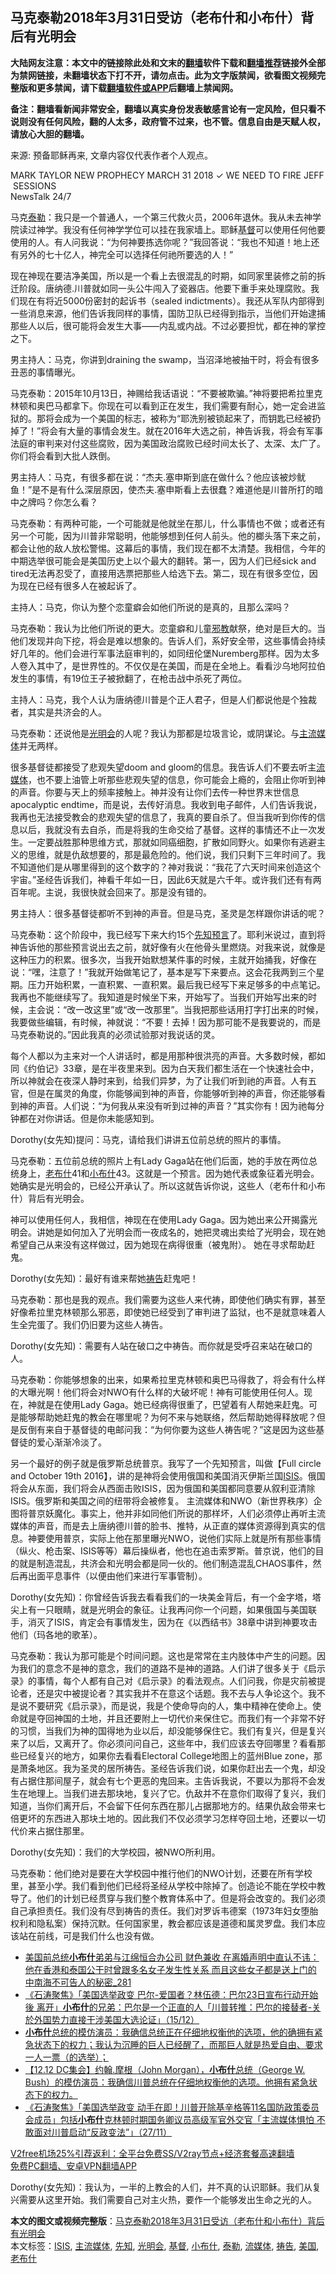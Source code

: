  <h2>马克泰勒2018年3月31日受访（老布什和小布什）背后有光明会</h2> <p class="notice"><b>大陆网友注意：本文中的链接除此处和文末的<a href="https://github.com/bannedbook/fanqiang" >翻墙</a>软件下载和<a href="https://github.com/killgcd/justmysocks/blob/master/README.md">翻墙推荐</a>链接外全部为禁网链接，未翻墙状态下打不开，请勿点击。此为文字版禁闻，欲看图文视频完整版和更多禁闻，请下载<a href="https://github.com/bannedbook/fanqiang">翻墙软件或APP</a>后翻墙上禁闻网。</p><p>备注：翻墙看新闻非常安全，翻墙以真实身份发表敏感言论有一定风险，但只看不说则没有任何风险，翻的人太多，政府管不过来，也不管。信息自由是天赋人权，请放心大胆的翻墙。</b></p>  <div class="entry"> <p><a href="https://www.bannedbook.org/bnews/wp-content/uploads/2020/11/gmhkp.jpg"></a></p> <p>来源: 预备耶稣再来, 文章内容仅代表作者个人观点。</p> <p>MARK TAYLOR NEW PROPHECY MARCH 31 2018 ✓ WE NEED TO FIRE JEFF SESSIONS<br /> NewsTalk 24/7</p> <p>马克<a href="https://www.bannedbook.org/bnews/tag/%e6%b3%b0%e5%8b%92/" class="st_tag internal_tag" rel="tag" title="标签 泰勒 下的日志">泰勒</a>：我只是一个普通人，一个第三代救火员，2006年退休。我从未去神学院读过神学。我没有任何神学学位可以挂在我家墙上。耶稣<a href="https://www.bannedbook.org/bnews/tag/%E5%9F%BA%E7%9D%A3/" class="st_tag internal_tag" rel="tag" title="标签 基督 下的日志">基督</a>可以使用任何他要使用的人。有人问我说：“为何神要拣选你呢？”我回答说：“我也不知道！地上还有另外的七十亿人，神完全可以选择任何祂所要选的人！”</p> <p>现在神现在要洁净美国，所以是一个看上去很混乱的时期，如同家里装修之前的拆迁阶段。唐纳德.川普就如同一头公牛闯入了瓷器店。他要下重手来处理腐败。我们现在有将近5000份密封的起诉书（sealed indictments）。我还从军队内部得到一些消息来源，他们告诉我同样的事情，国防卫队已经得到指示，当他们开始逮捕那些人以后，很可能将会发生大事——内乱或内战。不过必要担忧，都在神的掌控之下。</p> <p>男主持人：马克，你讲到draining the swamp，当沼泽地被抽干时，将会有很多丑恶的事情曝光。</p> <p>马克泰勒：2015年10月13日，神赐给我话语说：“不要被欺骗。”神将要把希拉里克林顿和奥巴马都拿下。你现在可以看到正在发生，我们需要有耐心，她一定会进监狱的。那将会成为一个美国的标志，被称为“耶洗别被锁起来了，而钥匙已经被扔掉了！”将会有大量的事情会发生。就在2016年大选之前，神告诉我，将会有军事法庭的审判来对付这些腐败，因为美国政治腐败已经时间太长了、太深、太广了。你们将会看到大批人跌倒。</p>  <p>男主持人：马克，有很多都在说：“杰夫.塞申斯到底在做什么？他应该被炒鱿鱼！”是不是有什么深层原因，使杰夫.塞申斯看上去很蠢？难道他是川普所打的暗中之牌吗？你怎么看？</p> <p>马克泰勒：有两种可能，一个可能就是他就坐在那儿，什么事情也不做；或者还有另一个可能，因为川普非常聪明，他能够想到任何人前头。他的榔头落下来之前，都会让他的敌人放松警惕。这幕后的事情，我们现在都不太清楚。我相信，今年的中期选举很可能会是美国历史上以个最大的翻转。第一，因为人们已经sick and tired无法再忍受了，直接用选票把那些人给选下去。第二，现在有很多空位，因为现在已经有很多人在被起诉了。</p> <p>主持人：马克，你认为整个恋童癖会如他们所说的是真的，且那么深吗？</p> <p>马克泰勒：我认为比他们所说的更大。恋童癖和儿童<span class='wp_keywordlink'><a href="https://www.bannedbook.org/forum11/topic281.html" title="禁片：评中国共产党的邪教本质" target="_blank">邪教</a></span>献祭，绝对是巨大的。当他们发现并向下挖，将会是难以想象的。告诉人们，系好安全带，这些事情会持续好几年的。他们会进行军事法庭审判的，如同纽伦堡Nuremberg那样。因为太多人卷入其中了，是世界性的。不仅仅是在美国，而是在全地上。看看沙乌地阿拉伯发生的事情，有19位王子被掀翻了，在枪击战中杀死了两位。</p> <p>主持人：马克，我个人认为唐纳德川普是个正人君子，但是人们都说他是个独裁者，其实是共济会的人。</p> <p>马克泰勒：还说他是<a href="https://www.bannedbook.org/bnews/tag/%e5%85%89%e6%98%8e%e4%bc%9a/" class="st_tag internal_tag" rel="tag" title="标签 光明会 下的日志">光明会</a>的人呢？我认为那都是垃圾言论，或阴谋论。与<a href="https://www.bannedbook.org/bnews/tag/%e4%b8%bb%e6%b5%81%e5%aa%92%e4%bd%93/" class="st_tag internal_tag" rel="tag" title="标签 主流媒体 下的日志">主流媒体</a>并无两样。</p> <p>很多基督徒都接受了悲观失望doom and gloom的信息。我告诉人们不要去听主<a href="https://www.bannedbook.org/bnews/tag/%E6%B5%81%E5%AA%92%E4%BD%93/" class="st_tag internal_tag" rel="tag" title="标签 流媒体 下的日志">流媒体</a>，也不要上油管上听那些悲观失望的信息，你可能会上瘾的，会阻止你听到神的声音。你要与天上的频率接触上。神并没有让你们去传一种世界末世信息apocalyptic endtime，而是说，去传好消息。我收到电子邮件，人们告诉我说，我再也无法接受教会的悲观失望的信息了，我真的要自杀了。但当我听到你传的信息以后，我就没有去自杀，而是将我的生命交给了基督。这样的事情还不止一次发生。一定要战胜那种思维方式，那就如同癌细胞，扩散如同野火。如果你有逃避主义的思维，就是仇敌想要的，那是最危险的。他们说，我们只剩下三年时间了。我不知道他们是从哪里得到的这个数字的？神对我说：“我花了六天时间来创造这个宇宙。”圣经告诉我们，神看千年如一日，因此6天就是六千年。或许我们还有有两百年呢。主说，我很快就会回来了。那是没有错的。</p>  <p>男主持人：很多基督徒都听不到神的声音。但是马克，圣灵是怎样跟你讲话的呢？</p> <p>马克泰勒：这个阶段中，我已经写下来大约15个<a href="https://www.bannedbook.org/bnews/tag/%e5%85%88%e7%9f%a5/" class="st_tag internal_tag" rel="tag" title="标签 先知 下的日志">先知</a><span class='wp_keywordlink'><a href="https://www.bannedbook.org/forum5/" title="预言玄学禁书下载" rel="nofollow">预言</a></span>了。耶利米说过，直到将神告诉他的那些预言说出去之前，就好像有火在他骨头里燃烧。对我来说，就像是这种压力的积累。很多次，当我开始默想某件事的时候，主就开始捅我，好像在说：“嘿，注意了！”我就开始做笔记了，基本是写下来要点。这会花我两到三个星期。压力开始积累，一直积累、一直积累。最后我已经写下来足够多的中点笔记。我再也不能继续写了。我知道是时候坐下来，开始写了。当我们开始写出来的时候，主会说：“改一改这里”或“改一改那里”。当我把那些话用打字打出来的时候，我要做些编辑，有时候，神就说：“不要！去掉！因为那可能不是我要说的，而是马克泰勒说的。”因此我真的必须试验那对我说话的灵。</p> <p>每个人都以为主来对一个人讲话时，都是用那种很洪亮的声音。大多数时候，都如同《约伯记》33章，是在半夜里来到。因为白天我们都生活在一个快速社会中，所以神就会在夜深人静时来到，给我们异梦，为了让我们听到祂的声音。人有五官，但是在属灵的角度，你能够闻到神的声音，你能够听到神的声音，你还能够看到神的声音。人们说：“为何我从来没有听到过神的声音？”其实你有！因为祂每分钟都在对你讲话。但是你未能感知到。</p> <p>Dorothy(女先知)提问：马克，请给我们讲讲五位前总统的照片的事情。</p> <p>马克泰勒：五位前总统的照片上有Lady Gaga站在他们后面，她的手放在两位总统身上，<a href="https://www.bannedbook.org/bnews/tag/%E8%80%81%E5%B8%83%E4%BB%80/" class="st_tag internal_tag" rel="tag" title="标签 老布什 下的日志">老布什</a>41和<a href="https://www.bannedbook.org/bnews/tag/%E5%B0%8F%E5%B8%83%E4%BB%80/" class="st_tag internal_tag" rel="tag" title="标签 小布什 下的日志">小布什</a>43。这就是一个预言。因为她代表或象征着光明会。她确实是光明会的，已经公开承认了。所以这就告诉你说，这些人（老布什和小布什）背后有光明会。</p> <p>神可以使用任何人，我相信，神现在在使用Lady Gaga。因为她出来公开揭露光明会。讲她是如何加入了光明会而一夜成名的，她把灵魂出卖给了光明会，现在她希望自己从来没有这样做过，因为她现在病得很重（被鬼附）。 她在寻求帮助赶鬼。</p> <p>Dorothy(女先知)：最好有谁来帮她<a href="https://www.bannedbook.org/bnews/tag/%E7%A5%B7%E5%91%8A/" class="st_tag internal_tag" rel="tag" title="标签 祷告 下的日志">祷告</a>赶鬼吧！</p>  <p>马克泰勒：那也是我的观点。我们需要为这些人来代祷，即使他们确实有罪，甚至好像希拉里克林顿那么邪恶，即使她已经受到了审判进了监狱，也不是就意味着人生全完蛋了。我们仍旧要为这些人祷告。</p> <p>Dorothy(女先知)：需要有人站在破口之中祷告。而你就是受呼召来站在破口的人。</p> <p>马克泰勒：你能够想象的出来，如果希拉里克林顿和奥巴马得救了，将会有什么样的大曝光啊！他们将会对NWO有什么样的大破坏呢！神有可能使用任何人。现在，神就是在使用Lady Gaga。她已经病得很重了，巴望着有人帮她来赶鬼。可是能够帮助她赶鬼的教会在哪里呢？为何不来与她联络，然后帮助她得释放呢？但是反倒有来自于基督徒的电邮问我：“为何你要为这些人祷告呢？”这是因为这些基督徒的爱心渐渐冷淡了。</p> <p>另一个最好的例子就是俄罗斯总统普京。我写了一个先知预言，叫做【Full circle and October 19th 2016】，讲的是神将会使用俄国和美国消灭伊斯兰国<a href="https://www.bannedbook.org/bnews/tag/isis/" class="st_tag internal_tag" rel="tag" title="标签 ISIS 下的日志">ISIS</a>。俄国将会从东面，我们将会从西面击败ISIS，因为俄国和美国都同意要从叙利亚清除ISIS。俄罗斯和美国之间的纽带将会被修复。 主流媒体和NWO（新世界秩序）企图将普京妖魔化。事实上，他并非如同他们所说的那样坏，人们必须停止再听主流媒体的声音，而是去上唐纳德川普的脸书、推特，从正直的媒体资源得到真实的信息。神要使用普京，实际上他在那里曝光NWO，说他们实际上就是所有那些事情（纵火、枪击案、ISIS等等）幕后操纵者，他也在追击索罗斯。普京说，他们的目的就是制造混乱，共济会和光明会都是同一伙的。他们制造混乱CHAOS事件，然后再出面平息事件（以便由他们来进行军事管制）。</p> <p>Dorothy(女先知)：你曾经告诉我去看看我们的一块美金背后，有一个金字塔，塔尖上有一只眼睛，就是光明会的象征。让我再问你一个问题，如果俄国与美国联手，消灭了ISIS，肯定会有事情发生，因为在《以西结书》38章中讲到神要攻击他们（玛各地的歌革）。</p> <p>马克泰勒：我认为那可能是个时间问题。这也是常常在主内肢体中产生的问题。因为我们的意念不是神的意念，我们的道路不是神的道路。人们讲了很多关于《启示录》的事情，每个人都有自己对《启示录》的看法观点。人们问我，你是灾前被提论者，还是灾中被提论者？其实我并不在意这个话题。我不去与人争论这个。我不是说不要研究《启示录》，而是说，我是个使命导向的人，集中精神在使命上。使命就是夺回神国的土地，并且还要附上一切代价来保住它。而我们有一个非常不好的习惯，当我们为神的国得地为业以后，却没能够保住它。我们有复兴，但是复兴来了以后，又离开了。你必须问问自己，这些年中，我们应该去夺回哪里？看看那些已经复兴的地方，如果你去看看Electoral College地图上的蓝州Blue zone，那是萧条地区。我为圣灵的居所祷告。圣经告诉我们说，如果你赶出去一个鬼，却没有占据住那间屋子，就会有七个更恶的鬼回来。主告诉我说，不要以为那将不会发生在地理上。当我们进去那块地，复兴了它。仇敌并不在意你们取得了复兴，我们知道，当你们离开后，不会留下任何东西在那儿占据那地方的。结果仇敌会带来七倍更坏的东西进入那块土地的。因此我们不仅必须学习怎样夺回土地，还要以一切代价来占据住那里。</p> <p>Dorothy(女先知)：我们的大学校园，被NWO所利用。</p>  <p>马克泰勒：他们绝对是要在大学校园中推行他们的NWO计划，还要在所有学校里，甚至小学。我们看到他们已经将圣经从学校中除掉了。创造论不能在学校中教导了。他们的计划已经贯穿与我们整个教育体系中了。但是将会改变的。我们必须自己承担责任。我们没有尽到祷告的责任。我们对罗诉韦德案（1973年妇女堕胎权利和隐私案）保持沉默。任何国家里，教会都应该是道德和属灵罗盘。我们本应该站在前线，可是我们什么也没有做。</p> <ul class='op-related-articles' title='相关阅读'> <li><a href='https://www.bannedbook.org/bnews/comments/20201220/1451507.html' target='_blank'>美国前总统<b>小布什</b>弟弟与江绵恒合办公司 财色兼收 在离婚声明中直认不讳：他在香港和泰国公干时曾跟多名女子发生性关系 而且这些女子都是送上门的 中南海不可告人的秘密_281</a></li> <li><a href='https://www.bannedbook.org/bnews/bannedvideo/20201216/1448470.html' target='_blank'>《石涛聚焦》「美国选举政变 巴尔-爱国者？林伍德：巴尔23日宣布行动开始後 离开」<b>小布什</b>的兄弟：巴尔是一个正直的人「川普转推：巴尔的接替者-关於外国势力直接干涉美国大选论证」（15/12）</a></li> <li><a href='https://www.bannedbook.org/bnews/bannedvideo/20201214/1447360.html' target='_blank'><b>小布什</b>总统的模仿演员：我确信总统正在仔细地权衡他的选项，他的确拥有紧急状态下的权力；我认为沉睡的巨人已经醒了，而那巨人就是热爱自由、要求一人一票（的选举）；</a></li> <li><a href='https://www.bannedbook.org/bnews/bannedvideo/20201213/1447184.html' target='_blank'>【12.12 DC集会】约翰.摩根（John Morgan），<b>小布什</b>总统（George W. Bush）的模仿演员：我确信川普总统在仔细地权衡他的选项。他拥有紧急状态下的权力。</a></li> <li><a href='https://www.bannedbook.org/bnews/bannedvideo/20201128/1438463.html' target='_blank'>《石涛聚焦》「美国选举政变 动手在即！川普开除基辛格等11名国防政策委员会成员」包括<b>小布什</b>克林顿时期国务卿议员高级军官外交官「主流媒体惧怕 不敢面对川普启动“反政变法”」（27/11）</a></li> </ul> <p class="texttj"> <a href="https://github.com/bannedbook/fanqiang/wiki/V2ray%E6%9C%BA%E5%9C%BA" target="_blank">V2free机场25%引荐返利：全平台免费SS/V2ray节点+经济套餐高速翻墙</a><br/> <a href="https://github.com/bannedbook/fanqiang/wiki/%E7%A6%81%E9%97%BB%E7%BD%91%E5%AE%89%E5%8D%93%E7%BF%BB%E5%A2%99%E6%96%B0%E9%97%BBAPP" target="_blank">免费PC翻墙、安卓VPN翻墙APP</a></p><p>Dorothy(女先知)：我认为，一半的上教会的人们，并不真的认识耶稣。我们从复兴需要从这里开始。我们需要自己对主火热，要作一个能够发出生命之光的人。</p><a name='sharetosocial'></a>       <div><b>本文的图文或视频完整版</b>：<a href='https://www.bannedbook.org/bnews/comments/20201227/1455376.html'>马克泰勒2018年3月31日受访（老布什和小布什）背后有光明会</a></div>  </div><!--END ENTRY--> <div class="postfooter"> <div>本文标签：<a href="https://www.bannedbook.org/bnews/tag/isis/" rel="tag">ISIS</a>, <a href="https://www.bannedbook.org/bnews/tag/%e4%b8%bb%e6%b5%81%e5%aa%92%e4%bd%93/" rel="tag">主流媒体</a>, <a href="https://www.bannedbook.org/bnews/tag/%e5%85%88%e7%9f%a5/" rel="tag">先知</a>, <a href="https://www.bannedbook.org/bnews/tag/%e5%85%89%e6%98%8e%e4%bc%9a/" rel="tag">光明会</a>, <a href="https://www.bannedbook.org/bnews/tag/%E5%9F%BA%E7%9D%A3/" rel="tag">基督</a>, <a href="https://www.bannedbook.org/bnews/tag/%E5%B0%8F%E5%B8%83%E4%BB%80/" rel="tag">小布什</a>, <a href="https://www.bannedbook.org/bnews/tag/%e6%b3%b0%e5%8b%92/" rel="tag">泰勒</a>, <a href="https://www.bannedbook.org/bnews/tag/%E6%B5%81%E5%AA%92%E4%BD%93/" rel="tag">流媒体</a>, <a href="https://www.bannedbook.org/bnews/tag/%E7%A5%B7%E5%91%8A/" rel="tag">祷告</a>, <a href="https://www.bannedbook.org/bnews/tag/%e7%be%8e%e5%9b%bd/" rel="tag">美国</a>, <a href="https://www.bannedbook.org/bnews/tag/%E8%80%81%E5%B8%83%E4%BB%80/" rel="tag">老布什</a></div>  </div><!--END POSTFOOTER--> 